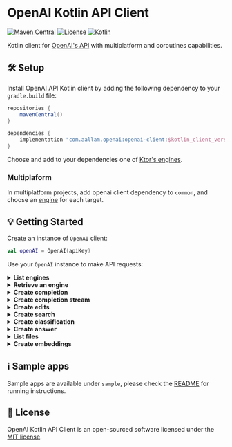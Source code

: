 # OpenAI Kotlin API Client

[![Maven Central](https://img.shields.io/maven-central/v/com.aallam.openai/openai-client?color=blue&label=Download)](https://search.maven.org/artifact/com.aallam.openai/openai-client)
[![License](https://img.shields.io/github/license/Aallam/openai-kotlin?color=yellow)](LICENSE.md)
[![Kotlin](https://img.shields.io/badge/kotlin-1.6.21-blue.svg?logo=kotlin)](https://kotlinlang.org/docs/releases.html#release-details)

Kotlin client for [OpenAI's API](https://beta.openai.com/docs/api-reference) with multiplatform and coroutines capabilities. 

## 🛠 Setup

Install OpenAI API Kotlin client by adding the following dependency to your `gradle.build` file:

```groovy
repositories {
    mavenCentral()
}

dependencies {
    implementation "com.aallam.openai:openai-client:$kotlin_client_version"
}
```
Choose and add to your dependencies one of [Ktor's engines](https://ktor.io/docs/http-client-engines.html).

### Multiplaform
In multiplatform projects, add openai client dependency to `common`, and choose an [engine](https://ktor.io/docs/http-client-engines.html) for each target.

## 💡 Getting Started

Create an instance of `OpenAI` client:
```kotlin
val openAI = OpenAI(apiKey)
```
Use your `OpenAI` instance to make API requests:

<details>
  <summary><strong>List engines</strong></summary>

```kotlin
val engines: List<Engine> = openAI.engines()
```
</details>

<details>
  <summary><strong>Retrieve an engine</strong></summary>

```kotlin
val engines: List<Engine> = openAI.engines()
```
</details>    
    
<details>
  <summary><strong>Create completion</strong></summary>

```kotlin
val completionRequest = CompletionRequest(
    prompt = "Somebody once told me the world is gonna roll me",
    echo = true
)
val completion: TextCompletion = openAI.completion(Ada, completionRequest)
```
</details>    
    
<details>
  <summary><strong>Create completion stream</strong></summary>

```kotlin
val completions: Flow<TextCompletion> = openAI.completions(Ada, completionRequest)
```
</details>     

<details>
  <summary><strong>Create edits</strong></summary>

```kotlin
val request = EditsRequest(
    input = "What day of the wek is it?",
    instruction = "Fix the spelling mistakes"
)
val edit = openAI.edit(EngineId("text-davinci-edit-001"), request)
```
</details>    

<details>
  <summary><strong>Create search</strong></summary>

```kotlin
val searchRequest = SearchRequest(
    documents = listOf("Water", "Earth", "Electricity", "Fire"),
    query = "Pikachu"
)
val search: List<SearchResult> = openAI.search(Ada, searchRequest)
```
</details>    
   
<details>
  <summary><strong>Create classification</strong></summary>

```kotlin
val classificationRequest = ClassificationRequest(
    model = Curie,
    query = "It is a raining day :(",
    searchModel = Ada,
    labels = listOf("Positive", "Negative", "Neutral"),
    examples = listOf(
        LabeledExample("A happy moment", "Positive"),
        LabeledExample("I am sad.", "Negative"),
        LabeledExample("I am feeling awesome", "Positive"),
    )
)
val classification = openAI.classifications(classificationRequest)
```
</details>        

<details>
  <summary><strong>Create answer</strong></summary>

```kotlin
val answersRequest = AnswerRequest(
    model = Curie,
    question = "which puppy is happy?",
    searchModel = Ada,
    examples = listOf(
        QuestionAnswer(
            question = "What is human life expectancy in the United States?",
            answer = "78 years."
        )
    ),
    examplesContext = "In 2017, U.S. life expectancy was 78.6 years.",
    maxTokens = 5,
    stop = listOf("\n", "<|endoftext|>"),
    documents = listOf("Puppy A is happy.", "Puppy B is sad.")
)
val answer = openAI.answers(answersRequest)
```
</details>        

<details>
  <summary><strong>List files</strong></summary>

````kotlin
val files = openAI.files()
````
</details>

<details>
  <summary><strong>Create embeddings</strong></summary>

````kotlin
val embeddings = openAI.embeddings(
    engineId = EngineId("text-similarity-babbage-001"),
    request = EmbeddingRequest(input = listOf("The food was delicious and the waiter..."))
)
````
</details>  

## ℹ️ Sample apps

Sample apps are available under `sample`, please check the [README](sample/README.md) for running instructions.

## 📄 License

OpenAI Kotlin API Client is an open-sourced software licensed under the [MIT license](LICENSE.md).

